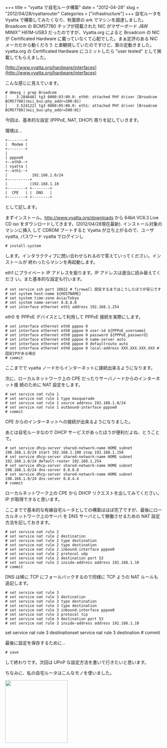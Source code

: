 +++
title = "vyatta で自宅ルータ構築"
date = "2012-04-28"
slug = "2012/04/28/vyattarouter"
Categories = ["infrastructure"]
+++
自宅ルータを Vyatta で構築してみたくなり、秋葉原の ark でマシンを調達しました。
Broadcom の BCM57780 チップが搭載された NIC がマザーボード J&W MINIX™
H61M-USB3 だったのですが、Vyatta.org によると Broadcom の NIC が Certificated
Hardware に載っていなくて心配でした。まぁ定評のある NIC メーカだから動くだろう
と楽観視していたのですけど、案の定動きました。vyatta.org の Certificated
Hardware にコミットしたら "user tested" として掲載してもらえました。

[http://www.vyatta.org/hardware/interfaces](http://www.vyatta.org/hardware/interfaces)

こんな感じに見えています。

    # dmesg | grep Broadcom
    [    3.284646] tg3 0000:03:00.0: eth0: attached PHY driver [Broadcom BCM57780](mii_bus:phy_addr=300:01)
    [    3.524122] tg3 0000:05:00.0: eth1: attached PHY driver [Broadcom BCM57780](mii_bus:phy_addr=500:01)

今回は、基本的な設定 (PPPoE, NAT, DHCP) 周りを記していきます。

環境は...

    +--------+
    |  Modem |
    +--------+
    |
    | pppoe0
    +--eth0--+
    | vyatta |
    +--eth1--+
    |           192.168.1.0/24
    +----------+
    |          |192.168.1.10
    +--------+ +--------+
    |  CPE   | |  DNS   |
    +--------+ +--------+

として記します。

まずインストール。http://www.vyatta.org/downloads から 64bit VC6.3 Live CD iso
をダウンロードしてきます。(2012/04/28現在最新). インストール対象のマシンに挿入
して CDROM ブートすると Vyatta が立ち上がるので、ユーザ vyatta, パスワード
vyatta でログインし

    # install-system

します。インタラクティブに問い合わせられるので答えていってください。インストールが
終わったらマシンを再起動します。

eth1 にプライベート IP アドレスを振ります。IP アドレスは適当に読み替えてくださ
い。また基本的な設定も行います。

    # set service ssh port 10022 # firewall 設定するまではこうしたほうが安心です
	# set system host-name ${HOSTNAME}
    # set system time-zone Asia/Tokyo
	# set system name-server 8.8.8.8
    # set interface ethernet eth1 address 192.168.1.254

eth0 を PPPoE デバイスとして利用して PPPoE 接続を実際にします。

    # set interface ethernet eth0 pppoe 0
	# set interface ethernet eth0 pppoe 0 user-id ${PPPoE_username}
	# set interface ethernet eth0 pppoe 0 password ${PPPoE_password}
    # set interface ethernet eth0 pppoe 0 name-server auto
    # set interface ethernet eth0 pppoe 0 defaultroute auto
	# set interface ethernet eth0 pppoe 0 local-address XXX.XXX.XXX.XXX # 固定IPがある場合
    # commit

ここまでで vyatta ノードからインターネットに接続出来るようになります。

次に、ローカルネットワーク上の CPE だったりサーバノードからのインターネット接
続のために NAT 設定をします。

    # set service nat rule 1
	# set service nat rule 1 type masquerade
	# set service nat rule 1 source address 192.168.1.0/24
	# set service nat rule 1 outbound-interface pppoe0
    # commit

CPE からのインターネットへの接続が出来るようになりました。

あとは自宅ルータなので DHCP サービスがあったほうが便利だよね、とうことで。

    # set service dhcp-server shared-network-name HOME subnet 198.168.1.0/24 start 192.168.1.100 stop 192.168.1.150
    # set service dhcp-server shared-network-name HOME subnet 192.168.1.0/24 default-router 192.168.1.254
    # set service dhcp-server shared-network-name HOME subnet 198.168.1.0/24 dns-server 8.8.8.8
    # set service dhcp-server shared-network-name HOME subnet 198.168.1.0/24 dns-server 8.8.4.4
    # commit

ローカルネットワーク上の CPE から DHCP リクエストを出してみてください。IP が取得できると思います。

ここまでで基本的な有線自宅ルータとしての構築はほぼ完了ですが、最後にローカルネットワーク上のサーバ
を DNS サーバとして稼働させるための NAT 設定方法を記しておきます。

    # set service nat rule 2
    # set service nat rule 2 destination
    # set service nat rule 2 type destination
	# set service nat rule 2 type destination
    # set service nat rule 2 inbound-interface pppoe0
	# set service nat rule 2 protocol udp
	# set service nat rule 2 destination port 53
	# set service nat rule 2 inside-address address 192.168.1.10
    # commit

DNS は稀に TCP にフォールバックするので同様に TCP ようの NAT ルールも追記します。

    # set service nat rule 3
    # set service nat rule 3 destination
    # set service nat rule 3 type destination
	# set service nat rule 3 type destination
    # set service nat rule 3 inbound-interface pppoe0
	# set service nat rule 3 protocol tcp
	# set service nat rule 3 destination port 53
	# set service nat rule 3 inside-address address 192.168.1.10
set service nat rule 3 destinationset service nat rule 3 destination    # commit

最後に設定を保存するために...

    # save

して終わりです。次回は UPnP な設定方法を書いて行きたいと思います。

ちなみに、私の自宅ルータはこんなモノを使いました。

<img src="http://jedipunkz.github.com/pix/vyatta.jpg" width="200">
